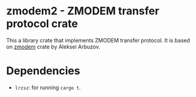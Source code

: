 # zmodem2 - ZMODEM transfer protocol crate

This a library crate that implements ZMODEM transfer protocol. It is based
on [zmodem](https://github.com/lexxvir/zmodem) crate by Aleksei Arbuzov.

# Dependencies

* `lrzsz`: for running `cargo t`.
